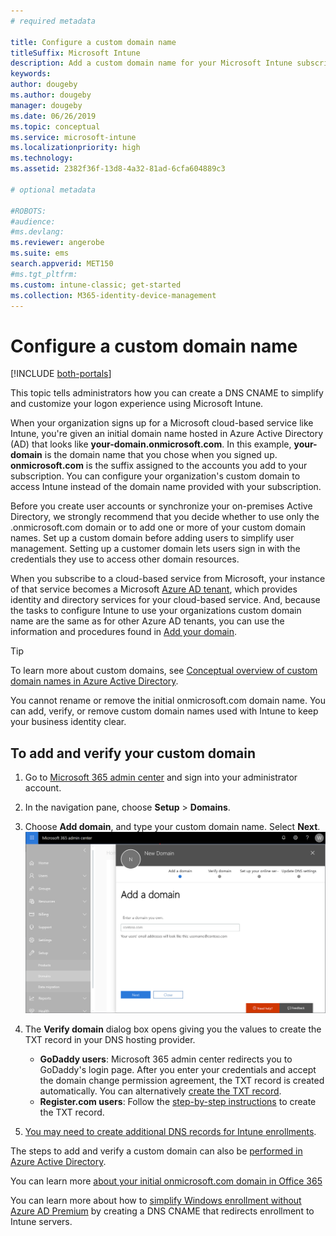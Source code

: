 ```yaml
---
# required metadata

title: Configure a custom domain name
titleSuffix: Microsoft Intune
description: Add a custom domain name for your Microsoft Intune subscription
keywords:
author: dougeby
ms.author: dougeby
manager: dougeby
ms.date: 06/26/2019
ms.topic: conceptual
ms.service: microsoft-intune
ms.localizationpriority: high
ms.technology:
ms.assetid: 2382f36f-13d8-4a32-81ad-6cfa604889c3

# optional metadata

#ROBOTS:
#audience:
#ms.devlang:
ms.reviewer: angerobe
ms.suite: ems
search.appverid: MET150
#ms.tgt_pltfrm:
ms.custom: intune-classic; get-started
ms.collection: M365-identity-device-management
---
```



# Configure a custom domain name

[!INCLUDE [both-portals](./includes/note-for-both-portals.md)]

This topic tells administrators how you can create a DNS CNAME to simplify and customize your logon experience using Microsoft Intune.

When your organization signs up for a Microsoft cloud-based service like Intune, you're given an initial domain name hosted in Azure Active Directory (AD) that looks like **your-domain.onmicrosoft.com**. In this example, **your-domain** is the domain name that you chose when you signed up. **onmicrosoft.com** is the suffix assigned to the accounts you add to your subscription. You can configure your organization's custom domain to access Intune instead of the domain name provided with your subscription.

Before you create user accounts or synchronize your on-premises Active Directory, we strongly recommend that you decide whether to use only the .onmicrosoft.com domain or to add one or more of your custom domain names. Set up a custom domain before adding users to simplify user management. Setting up a customer domain lets users sign in with the credentials they use to access other domain resources.

When you subscribe to a cloud-based service from Microsoft, your instance of that service becomes a Microsoft  [Azure AD tenant](https://technet.microsoft.com/library/jj573650.aspx#BKMK_WhatIsAnAzureADTenant), which provides identity and directory services for your cloud-based service. And, because the tasks to configure Intune to use your organizations custom domain name are the same as for other Azure AD tenants, you can use the information and procedures found in [Add your domain](https://azure.microsoft.com/documentation/articles/active-directory-add-domain/).

> [!TIP]
> To learn more about custom domains, see [Conceptual overview of custom domain names in Azure Active Directory](https://azure.microsoft.com/documentation/articles/active-directory-add-domain-concepts/).

You cannot rename or remove the initial onmicrosoft.com domain name. You can add, verify, or remove custom domain names used with Intune to keep your business identity clear.

## To add and verify your custom domain

1. Go to [Microsoft 365 admin center](https://admin.microsoft.com/) and sign into your administrator account.

2. In the navigation pane, choose **Setup** &gt; **Domains**.

3. Choose **Add domain**, and type your custom domain name. Select **Next**.
   ![Screenshot of Microsoft 365 admin center with Settings > Domains selected and a new domain name being added](./media/domain-custom-add.png)
4. The **Verify domain** dialog box opens giving you the values to create the TXT record in your DNS hosting provider.
    - **GoDaddy users**: Microsoft 365 admin center redirects you to GoDaddy's login page. After you enter your credentials and accept the domain change permission agreement, the TXT record is created automatically. You can alternatively [create the TXT record](https://support.office.com/article/Create-DNS-records-at-GoDaddy-for-Office-365-f40a9185-b6d5-4a80-bb31-aa3bb0cab48a).
    - **Register.com users**: Follow the [step-by-step instructions](https://support.office.com/article/Create-DNS-records-at-Register-com-for-Office-365-55bd8c38-3316-48ae-a368-4959b2c1684e#BKMK_verify) to create the TXT record.
5. [You may need to create additional DNS records for Intune enrollments](enrollment/windows-enroll.md#simplify-windows-enrollment-without-azure-ad-premium).

The steps to add and verify a custom domain can also be [performed in Azure Active Directory](https://azure.microsoft.com/documentation/articles/active-directory-add-domain/).

You can learn more [about your initial onmicrosoft.com domain in Office 365](https://support.office.com/article/About-your-initial-onmicrosoft-com-domain-in-Office-365-B9FC3018-8844-43F3-8DB1-1B3A8E9CFD5A)

You can learn more about how to [simplify Windows enrollment without Azure AD Premium](enrollment/windows-enroll.md#simplify-windows-enrollment-without-azure-ad-premium) by creating a DNS CNAME that redirects enrollment to Intune servers.
